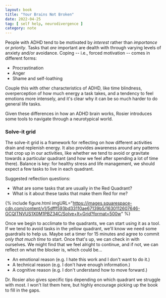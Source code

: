```yaml
---
layout: book
title: "Your Brains Not Broken"
date: 2022-04-25
tag: [ self help, neurodivergence ]
category: note
---
```


People with ADHD tend to be motivated by *interest* rather than *importance* or *priority*. Tasks that *are* important are dealth with through varying levels of anxiety and/or avoidance. Coping -- i.e., forced motivation -- comes in different forms:

- Procrastination
- Anger
- Shame and self-loathing

Couple this with other characteristics of ADHD, like time blindness, overperception of how much energy a task takes, and a tendency to feel emotions more intensely, and it's clear why it can be so much harder to do general life tasks.

Given these differences in how an ADHD brain works, Rosier introduces some tools to navigate through a neurotypical world.

### Solve-it grid

The solve-it grid is a framework for reflecting on how different activities drain and replenish energy. It also provides awareness around any patterns that crop up in our activities, like whether we tend to avoid or gravitate towards a particular quadrant (and how we feel after spending a lot of time there). Balance is key: for healthy stress and life management, we should expect a few tasks to live in each quadrant.

Suggested reflection questions:

- What are some tasks that are usually in the Red Quadrant?
- What is it about these tasks that make them Red for me?

{% include figure.html imgURL="https://images.squarespace-cdn.com/content/v1/5dfff593bd33110ae67139b5/1630112607646-GCQITNVUS1X0M1PBZ34C/Solve+It+Grid?format=500w" %}

Once we begin to acclimate to the quadrants, we can start using it as a tool. If we tend to avoid tasks in the yellow quadrant, we'll know we need some guardrails to help us. Maybe set a timer for 15 minutes and agree to commit *only that much time* to start. Once that's up, we can check in with ourselves. We might find that we feel alright to continue, and if not, we can reflect on what the blocker is, which could be...

- An emotional reason (e.g. I hate this work and I don't want to do it.)
- A technical reason (e.g. I don't have enough information.)
- A cognitive reason (e.g. I don't understand how to move forward.)

Dr. Rosier also gives specific tips depending on which quadrant we struggle with most. I won't list them here, but highly encourage picking up the book to fill in the gaps.